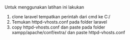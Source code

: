 Untuk menggunakan latihan ini lakukan

1. clone laravel tempatkan perintah dari cmd ke C:/ <jalan kan perintah clone git> 
2. Temukan httpd-vhosts.conf pada folder laravel
3. copy httpd-vhosts.conf dan paste pada folder xampp/apache/conf/extra/ dan paste httpd-vhosts.conf
